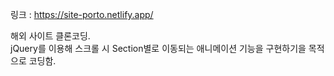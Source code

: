 링크 : https://site-porto.netlify.app/ <br/>

해외 사이트 클론코딩.<br/>
jQuery를 이용해 스크롤 시 Section별로 이동되는 애니메이션 기능을 구현하기을 목적으로 코딩함. 

